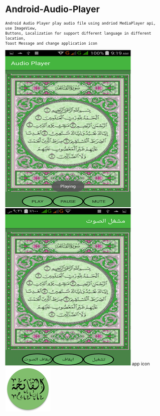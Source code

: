 # Android-Audio-Player
    Android Audio Player play audio file using andriod MediaPlayer api, use ImageView,
    Buttons, Localization for support different language in different location, 
    Toast Message and change application icon

<img src="https://github.com/moskaoud/Android-Audio-Player/blob/master/Screenshot_2018-01-17-09-19-11.png" width="400" height="500">
<img src="https://github.com/moskaoud/Android-Audio-Player/blob/master/Screenshot_%D9%A2%D9%A0%D9%A1%D9%A8-%D9%A0%D9%A1-%D9%A1%D9%A7-%D9%A0%D9%A9-%D9%A2%D9%A1-%D9%A1%D9%A7.png"  width="400" height="500">
    app icon
<img src="https://github.com/moskaoud/Android-Audio-Player/blob/master/ic_launcher.png">
